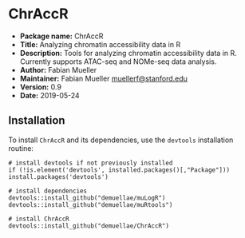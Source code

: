 # ChrAccR
* __Package name:__ ChrAccR
* __Title:__ Analyzing chromatin accessibility data in R
* __Description:__ Tools for analyzing chromatin accessibility data in R. Currently supports ATAC-seq and NOMe-seq data analysis.
* __Author:__ Fabian Mueller
* __Maintainer:__ Fabian Mueller <muellerf@stanford.edu>
* __Version:__ 0.9
* __Date:__ 2019-05-24


## Installation

To install `ChrAccR` and its dependencies, use the `devtools` installation routine:

```
# install devtools if not previously installed
if (!is.element('devtools', installed.packages()[,"Package"])) install.packages('devtools')

# install dependencies
devtools::install_github("demuellae/muLogR")
devtools::install_github("demuellae/muRtools")

# install ChrAccR
devtools::install_github("demuellae/ChrAccR")
```
